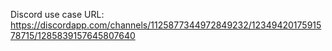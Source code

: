 Discord use case URL: https://discordapp.com/channels/1125877344972849232/1234942017591578715/1285839157645807640
